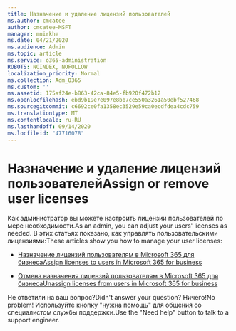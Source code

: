 ```yaml
---
title: Назначение и удаление лицензий пользователей
ms.author: cmcatee
author: cmcatee-MSFT
manager: mnirkhe
ms.date: 04/21/2020
ms.audience: Admin
ms.topic: article
ms.service: o365-administration
ROBOTS: NOINDEX, NOFOLLOW
localization_priority: Normal
ms.collection: Adm_O365
ms.custom: ''
ms.assetid: 175af24e-b863-42ca-84e5-fb920f472b12
ms.openlocfilehash: ebd9b19e7e097e8bb7ce550a3261a50ebf527468
ms.sourcegitcommit: c6692ce0fa1358ec3529e59ca0ecdfdea4cdc759
ms.translationtype: MT
ms.contentlocale: ru-RU
ms.lasthandoff: 09/14/2020
ms.locfileid: "47716078"
---
```

# <a name="assign-or-remove-user-licenses"></a><span data-ttu-id="e54fd-102">Назначение и удаление лицензий пользователей</span><span class="sxs-lookup"><span data-stu-id="e54fd-102">Assign or remove user licenses</span></span>

<span data-ttu-id="e54fd-103">Как администратор вы можете настроить лицензии пользователей по мере необходимости.</span><span class="sxs-lookup"><span data-stu-id="e54fd-103">As an admin, you can adjust your users' licenses as needed.</span></span> <span data-ttu-id="e54fd-104">В этих статьях показано, как управлять пользовательскими лицензиями:</span><span class="sxs-lookup"><span data-stu-id="e54fd-104">These articles show you how to manage your user licenses:</span></span>
  
- [<span data-ttu-id="e54fd-105">Назначение лицензий пользователям в Microsoft 365 для бизнеса</span><span class="sxs-lookup"><span data-stu-id="e54fd-105">Assign licenses to users in Microsoft 365 for business</span></span>](https://docs.microsoft.com/azure/active-directory/fundamentals/license-users-groups?context=azure/active-directory/users-groups-roles/context/ugr-context)

- [<span data-ttu-id="e54fd-106">Отмена назначения лицензий пользователям в Microsoft 365 для бизнеса</span><span class="sxs-lookup"><span data-stu-id="e54fd-106">Unassign licenses from users in Microsoft 365 for business</span></span>](https://docs.microsoft.com/azure/active-directory/fundamentals/license-users-groups?context=azure/active-directory/users-groups-roles/context/ugr-context#remove-a-license)

<span data-ttu-id="e54fd-107">Не ответили на ваш вопрос?</span><span class="sxs-lookup"><span data-stu-id="e54fd-107">Didn't answer your question?</span></span> <span data-ttu-id="e54fd-108">Ничего!</span><span class="sxs-lookup"><span data-stu-id="e54fd-108">No problem!</span></span> <span data-ttu-id="e54fd-109">Используйте кнопку "нужна помощь" для общения со специалистом службы поддержки.</span><span class="sxs-lookup"><span data-stu-id="e54fd-109">Use the "Need help" button to talk to a support engineer.</span></span>